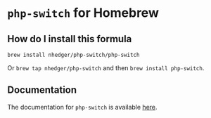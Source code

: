 # `php-switch` for Homebrew

## How do I install this formula

`brew install nhedger/php-switch/php-switch`

Or `brew tap nhedger/php-switch` and then `brew install php-switch`.

## Documentation

The documentation for `php-switch` is available
[here](https://github.com/nhedger/php-switch).
